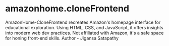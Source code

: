 # amazonhome.cloneFrontend
AmazonHome-CloneFrontend recreates Amazon's homepage interface for educational exploration. Using HTML, CSS, and JavaScript, it offers insights into modern web dev practices. Not affiliated with Amazon, it's a safe space for honing front-end skills.
Author - Jigansa Satapathy
